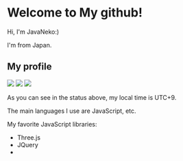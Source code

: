 # Welcome to My github!
Hi, I'm JavaNeko:)

I'm from Japan.

## My profile
![](http://github-profile-summary-cards.vercel.app/api/cards/profile-details?username=java-neko&theme=2077)
![](http://github-profile-summary-cards.vercel.app/api/cards/repos-per-language?username=java-neko&theme=2077)
![](http://github-profile-summary-cards.vercel.app/api/cards/productive-time?username=Keichan15&theme=2077&utcOffset=9)

As you can see in the status above, my local time is UTC+9.

The main languages ​​I use are JavaScript, etc.

My favorite JavaScript libraries:
  - Three.js
  - JQuery
  - 
